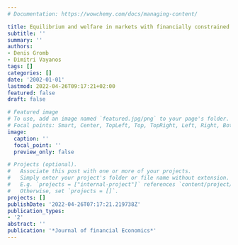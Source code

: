```yaml
---
# Documentation: https://wowchemy.com/docs/managing-content/

title: Equilibrium and welfare in markets with financially constrained arbitrageurs
subtitle: ''
summary: ''
authors:
- Denis Gromb
- Dimitri Vayanos
tags: []
categories: []
date: '2002-01-01'
lastmod: 2022-04-26T09:17:21+02:00
featured: false
draft: false

# Featured image
# To use, add an image named `featured.jpg/png` to your page's folder.
# Focal points: Smart, Center, TopLeft, Top, TopRight, Left, Right, BottomLeft, Bottom, BottomRight.
image:
  caption: ''
  focal_point: ''
  preview_only: false

# Projects (optional).
#   Associate this post with one or more of your projects.
#   Simply enter your project's folder or file name without extension.
#   E.g. `projects = ["internal-project"]` references `content/project/deep-learning/index.md`.
#   Otherwise, set `projects = []`.
projects: []
publishDate: '2022-04-26T07:17:21.219738Z'
publication_types:
- '2'
abstract: ''
publication: '*Journal of financial Economics*'
---
```

